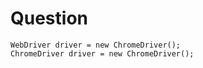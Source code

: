 # Question

````
WebDriver driver = new ChromeDriver();
ChromeDriver driver = new ChromeDriver();
````